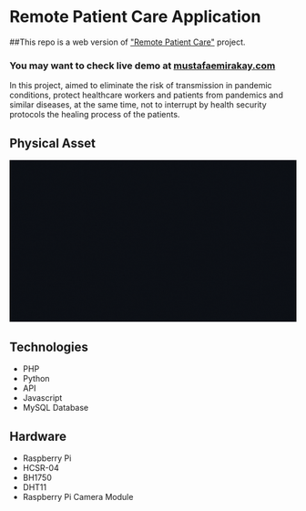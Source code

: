 # Remote Patient Care Application

##This repo is a web version of ["Remote Patient Care"](https://github.com/MEmirAkay/RemotePatientCare) project.

### You may want to check live demo at [mustafaemirakay.com](http://mustafaemirakay.com/pages/projects/webtek/)

In this project, aimed to eliminate the risk of transmission in pandemic conditions, protect healthcare workers 
and patients from pandemics and similar diseases, at the same time, not to interrupt by health security protocols
the healing process of the patients.

## Physical Asset
![](https://github.com/MEmirAkay/RemotePatientCare/blob/master/img/phy.gif)

## Technologies
* PHP
* Python
* API
* Javascript
* MySQL Database

## Hardware
* Raspberry Pi 
* HCSR-04
* BH1750
* DHT11
* Raspberry Pi Camera Module

